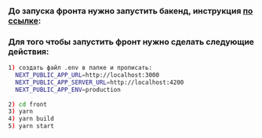 ### До запуска фронта нужно запустить бакенд, инструкция [по ссылке](https://github.com/Amazaev77/online-cinema/tree/main/backend):

### Для того чтобы запустить фронт нужно сделать следующие действия:

```bash
1) создать файл .env в папке и прописать:
  NEXT_PUBLIC_APP_URL=http://localhost:3000
  NEXT_PUBLIC_APP_SERVER_URL=http://localhost:4200
  NEXT_PUBLIC_APP_ENV=production
  
2) cd front 
3) yarn
4) yarn build
5) yarn start
```
